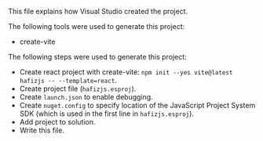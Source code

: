 This file explains how Visual Studio created the project.

The following tools were used to generate this project:
- create-vite

The following steps were used to generate this project:
- Create react project with create-vite: `npm init --yes vite@latest hafizjs -- --template=react`.
- Create project file (`hafizjs.esproj`).
- Create `launch.json` to enable debugging.
- Create `nuget.config` to specify location of the JavaScript Project System SDK (which is used in the first line in `hafizjs.esproj`).
- Add project to solution.
- Write this file.
